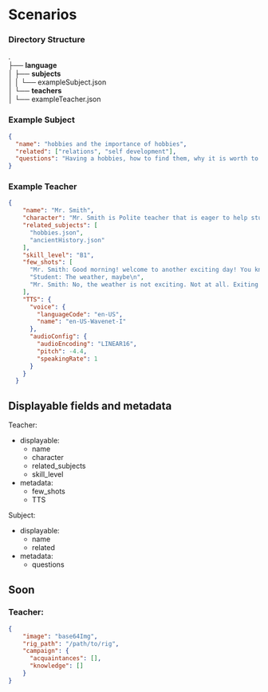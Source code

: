 # Scenarios

### Directory Structure

. <br>
├── **language** <br>
│ ├── **subjects** <br>
│ │ └── exampleSubject.json <br>
│ └── **teachers** <br>
│ └── exampleTeacher.json <br>

### Example Subject

```json
{
  "name": "hobbies and the importance of hobbies",
  "related": ["relations", "self development"],
  "questions": "Having a hobbies, how to find them, why it is worth to have hobbies"
}
```

### Example Teacher

```json
{
    "name": "Mr. Smith",
    "character": "Mr. Smith is Polite teacher that is eager to help students.",
    "related_subjects": [
      "hobbies.json",
      "ancientHistory.json"
    ],
    "skill_level": "B1",
    "few_shots": [
      "Mr. Smith: Good morning! welcome to another exciting day! You know what else is exciting?\n",
      "Student: The weather, maybe\n",
      "Mr. Smith: No, the weather is not exciting. Not at all. Exiting is the fact that you are here today!\n"
    ],
    "TTS": {
      "voice": {
        "languageCode": "en-US",
        "name": "en-US-Wavenet-I"
      },
      "audioConfig": {
        "audioEncoding": "LINEAR16",
        "pitch": -4.4,
        "speakingRate": 1
      }
    }
  }
```
## Displayable fields and metadata
Teacher:
- displayable:
  - name
  - character
  - related_subjects
  - skill_level
- metadata:
  - few_shots
  - TTS

Subject:
- displayable:
  - name
  - related
- metadata:
  - questions

## Soon

### Teacher:

```json
{
    "image": "base64Img",
    "rig_path": "/path/to/rig",
    "campaign": {
      "acquaintances": [],
      "knowledge": []
    }
}
```


<br><br>
